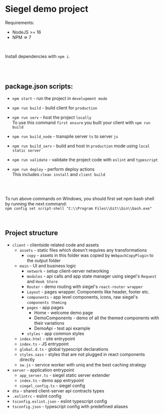 # Siegel demo project

Requirements:
- NodeJS >= 16
- NPM => 7

<br />

Install dependencies with `npm i`.
<br /><br />


<br />

## package.json scripts:

- `npm start` - run the project in `development mode` 

- `npm run build` - build client for `production`

- `npm run serv` - host the project `locally`<br />
    To use this command `first ensure` you built your client with `npm run build`<br />

- `npm run build_node` - transpile server `ts` to server `js`

- `npm run build_serv` - build and host in `production` mode using `local static server` 

- `npm run validate` - validate the project code with `eslint` and `typescript`

- `npm run deploy` - perform deploy actions<br />
    This includes `clean install` and `client build`


<br /><br />

To run above commands on Windows, you should first set npm bash shell<br />
by running the next command:<br />
`npm config set script-shell "C:\\Program Files\\Git\\bin\\bash.exe"`


<br />

## Project structure

- `client` - clientside related code and assets
    - `assets` - static files which doesn't requires any transformations
        - `copy` - assets in this folder was copied by `WebpackCopyPlugin` to the output folder
    - `main` - UI and business logic
        - `network` - setup client-server networking
        - `modules` - api calls and app state manager using siegel's `Request` and `Hook Store`
        - `Router` - demo routing with siegel's `react-router wrapper`
        - `Layout` - pages wrapper. Components like header, footer etc.
        - `components` - app level components, icons, raw siegel's `components theming`
        - `pages` - app pages
            - Home - welcome demo page
            - DemoComponents - demo of all the themed components with their variations
            - DemoApi - test api example
        - `styles` - app common styles
    - `index.html` - site entrypoint
    - `index.ts` - JS entrypoint
    - `global.d.ts` - global typescript declarations
    - `styles.sass` - styles that are not plugged in react components directly
    - `sw.js` - service worker with uniq and the best caching strategy
- `server` - application entrypoint
    - `app_server.ts` -  siegel static server extender
    - `index.ts` - demo app entrypoint
    - `siegel_config.ts` - siegel config
- `dto` - shared client-server api contracts types
- `.eslintrc` - eslint config
- `tsconfig.eslint.json` - eslint typescript config
- `tsconfig.json` - typescript config with predefined aliases
